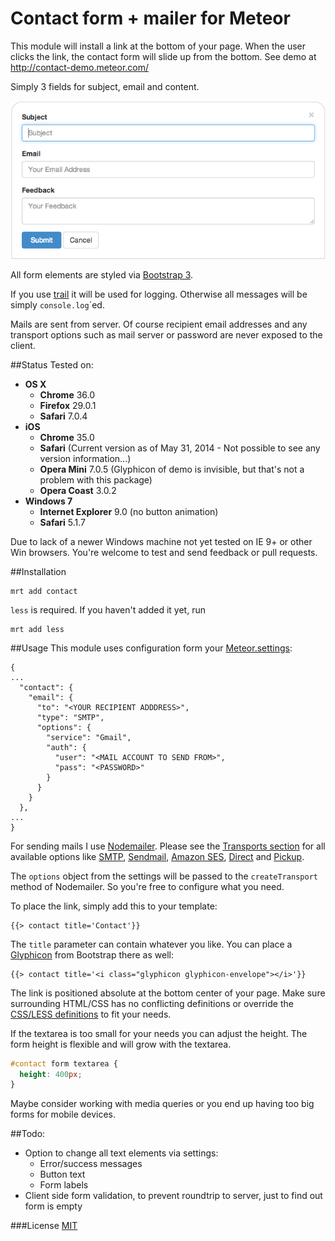 Contact form + mailer for Meteor
===============


This module will install a link at the bottom of your page. When the user clicks the link, the contact form will slide up from the bottom. See demo at http://contact-demo.meteor.com/

Simply 3 fields for subject, email and content.

![Screenshot](https://github.com/udondan/meteor-contact/raw/master/docs/screenshot.png)

All form elements are styled via [Bootstrap 3](http://getbootstrap.com/).

If you use [trail](https://atmospherejs.com/package/trail) it will be used for logging. Otherwise all messages will be simply `console.log`´ed.

Mails are sent from server. Of course recipient email addresses and any transport options such as mail server or password are never exposed to the client.

##Status
Tested on:
 - **OS X**
     - **Chrome** 36.0
     - **Firefox** 29.0.1
     - **Safari** 7.0.4
 - **iOS**
     - **Chrome** 35.0
     - **Safari** (Current version as of May 31, 2014 - Not possible to see any version information...)
     - **Opera Mini** 7.0.5 (Glyphicon of demo is invisible, but that's not a problem with this package)
     - **Opera Coast** 3.0.2
 - **Windows 7**
     - **Internet Explorer** 9.0 (no button animation)
     - **Safari** 5.1.7

Due to lack of a newer Windows machine not yet tested on IE 9+ or other Win browsers. You're welcome to test and send feedback or pull requests.

##Installation
```
mrt add contact
```

`less` is required. If you haven't added it yet, run
```
mrt add less
```

##Usage
This module uses configuration form your [Meteor.settings](http://docs.meteor.com/#meteor_settings):

```
{
...
  "contact": {
    "email": {
      "to": "<YOUR RECIPIENT ADDDRESS>",
      "type": "SMTP",
      "options": {
        "service": "Gmail",
        "auth": {
          "user": "<MAIL ACCOUNT TO SEND FROM>",
          "pass": "<PASSWORD>"
        }
      }
    }
  },
...
}
```
For sending mails I use [Nodemailer](http://www.nodemailer.com/). Please see the [Transports section](http://www.nodemailer.com/docs/transports) for all available options like [SMTP](http://www.nodemailer.com/docs/smtp), [Sendmail](http://www.nodemailer.com/docs/sendmail), [Amazon SES](http://www.nodemailer.com/docs/ses), [Direct](http://www.nodemailer.com/docs/direct) and [Pickup](http://www.nodemailer.com/docs/pickup).

The `options` object from the settings will be passed to the `createTransport` method of Nodemailer. So you're free to configure what you need.


To place the link, simply add this to your template:
```
{{> contact title='Contact'}}
```

The `title` parameter can contain whatever you like. You can place a [Glyphicon](http://getbootstrap.com/components/#glyphicons) from Bootstrap there as well:
```
{{> contact title='<i class="glyphicon glyphicon-envelope"></i>'}}
```

The link is positioned absolute at the bottom center of your page. Make sure surrounding HTML/CSS has no conflicting definitions or override the [CSS/LESS definitions](https://github.com/udondan/meteor-contact/blob/master/lib/contact.less) to fit your needs.

If the textarea is too small for your needs you can adjust the height. The form height is flexible and will grow with the textarea. 
```css
#contact form textarea {
  height: 400px;
}
```
Maybe consider working with media queries or you end up having too big forms for mobile devices.

##Todo:
 - Option to change all text elements via settings:
     - Error/success messages
     - Button text
     - Form labels
 - Client side form validation, to prevent roundtrip to server, just to find out form is empty

###License
[MIT](https://github.com/udondan/meteor-contact/blob/master/LICENSE)
